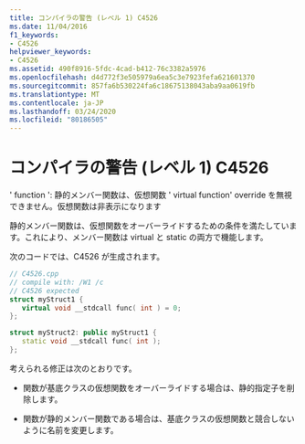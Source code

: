 ```yaml
---
title: コンパイラの警告 (レベル 1) C4526
ms.date: 11/04/2016
f1_keywords:
- C4526
helpviewer_keywords:
- C4526
ms.assetid: 490f8916-5fdc-4cad-b412-76c3382a5976
ms.openlocfilehash: d4d772f3e505979a6ea5c3e7923fefa621601370
ms.sourcegitcommit: 857fa6b530224fa6c18675138043aba9aa0619fb
ms.translationtype: MT
ms.contentlocale: ja-JP
ms.lasthandoff: 03/24/2020
ms.locfileid: "80186505"
---
```

# <a name="compiler-warning-level-1-c4526"></a>コンパイラの警告 (レベル 1) C4526

' function ': 静的メンバー関数は、仮想関数 ' virtual function' override を無視できません。仮想関数は非表示になります

静的メンバー関数は、仮想関数をオーバーライドするための条件を満たしています。これにより、メンバー関数は virtual と static の両方で機能します。

次のコードでは、C4526 が生成されます。

```cpp
// C4526.cpp
// compile with: /W1 /c
// C4526 expected
struct myStruct1 {
   virtual void __stdcall func( int ) = 0;
};

struct myStruct2: public myStruct1 {
   static void __stdcall func( int );
};
```

考えられる修正は次のとおりです。

- 関数が基底クラスの仮想関数をオーバーライドする場合は、静的指定子を削除します。

- 関数が静的メンバー関数である場合は、基底クラスの仮想関数と競合しないように名前を変更します。
